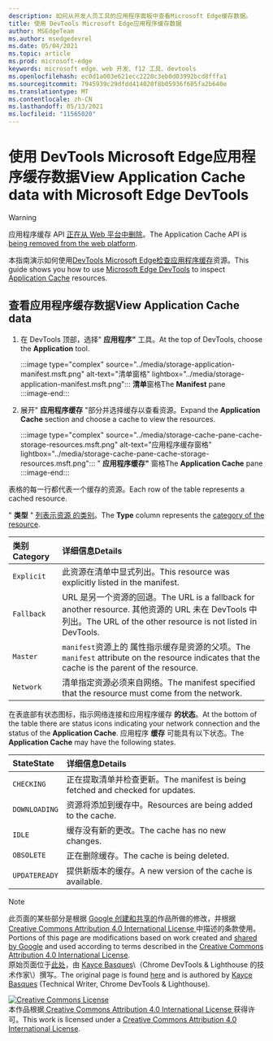 ```yaml
---
description: 如何从开发人员工具的应用程序面板中查看Microsoft Edge缓存数据。
title: 使用 DevTools Microsoft Edge应用程序缓存数据
author: MSEdgeTeam
ms.author: msedgedevrel
ms.date: 05/04/2021
ms.topic: article
ms.prod: microsoft-edge
keywords: microsoft edge、web 开发、f12 工具、devtools
ms.openlocfilehash: ec0d1a003e621ecc2220c3eb0d03992bcd8fffa1
ms.sourcegitcommit: 7945939c29dfdd414020f8b05936f605fa2b640e
ms.translationtype: MT
ms.contentlocale: zh-CN
ms.lasthandoff: 05/13/2021
ms.locfileid: "11565020"
---
```

<!-- Copyright Kayce Basques 

   Licensed under the Apache License, Version 2.0 (the "License");
   you may not use this file except in compliance with the License.
   You may obtain a copy of the License at

       https://www.apache.org/licenses/LICENSE-2.0

   Unless required by applicable law or agreed to in writing, software
   distributed under the License is distributed on an "AS IS" BASIS,
   WITHOUT WARRANTIES OR CONDITIONS OF ANY KIND, either express or implied.
   See the License for the specific language governing permissions and
   limitations under the License.  -->  
# <a name="view-application-cache-data-with-microsoft-edge-devtools"></a><span data-ttu-id="a3537-104">使用 DevTools Microsoft Edge应用程序缓存数据</span><span class="sxs-lookup"><span data-stu-id="a3537-104">View Application Cache data with Microsoft Edge DevTools</span></span>  

> [!WARNING]
> <span data-ttu-id="a3537-105">应用程序缓存 API [正在从 Web 平台中删除][HTMLStandardOfflineWebApplications]。</span><span class="sxs-lookup"><span data-stu-id="a3537-105">The Application Cache API is [being removed from the web platform][HTMLStandardOfflineWebApplications].</span></span>  

<!--todo: Replace [HTMLStandardOfflineWebApplications] with [WebDevAppcacheRemoval].  -->  

<span data-ttu-id="a3537-106">本指南演示如何使用[DevTools Microsoft Edge检查][MicrosoftEdgeDevTools][应用程序缓存][MDNWebAPIsWindowApplicationCache]资源。</span><span class="sxs-lookup"><span data-stu-id="a3537-106">This guide shows you how to use [Microsoft Edge DevTools][MicrosoftEdgeDevTools] to inspect [Application Cache][MDNWebAPIsWindowApplicationCache] resources.</span></span>  

## <a name="view-application-cache-data"></a><span data-ttu-id="a3537-107">查看应用程序缓存数据</span><span class="sxs-lookup"><span data-stu-id="a3537-107">View Application Cache data</span></span>  

1.  <span data-ttu-id="a3537-108">在 DevTools 顶部，选择" **应用程序"** 工具。</span><span class="sxs-lookup"><span data-stu-id="a3537-108">At the top of DevTools, choose the **Application** tool.</span></span>  
    
    :::image type="complex" source="../media/storage-application-manifest.msft.png" alt-text="清单窗格" lightbox="../media/storage-application-manifest.msft.png":::
       <span data-ttu-id="a3537-110">**清单**窗格</span><span class="sxs-lookup"><span data-stu-id="a3537-110">The **Manifest** pane</span></span>  
    :::image-end:::  

1.  <span data-ttu-id="a3537-111">展开" **应用程序缓存** "部分并选择缓存以查看资源。</span><span class="sxs-lookup"><span data-stu-id="a3537-111">Expand the **Application Cache** section and choose a cache to view the resources.</span></span>  
    
    :::image type="complex" source="../media/storage-cache-pane-cache-storage-resources.msft.png" alt-text="应用程序缓存窗格" lightbox="../media/storage-cache-pane-cache-storage-resources.msft.png":::
       <span data-ttu-id="a3537-113">" **应用程序缓存"** 窗格</span><span class="sxs-lookup"><span data-stu-id="a3537-113">The **Application Cache** pane</span></span>  
    :::image-end:::  

<span data-ttu-id="a3537-114">表格的每一行都代表一个缓存的资源。</span><span class="sxs-lookup"><span data-stu-id="a3537-114">Each row of the table represents a cached resource.</span></span>  

<span data-ttu-id="a3537-115">" **类型** " [列表示资源 的类别][MDNHTMLResourcesInAnApplicationCache]。</span><span class="sxs-lookup"><span data-stu-id="a3537-115">The **Type** column represents the [category of the resource][MDNHTMLResourcesInAnApplicationCache].</span></span>  

| <span data-ttu-id="a3537-116">类别</span><span class="sxs-lookup"><span data-stu-id="a3537-116">Category</span></span> | <span data-ttu-id="a3537-117">详细信息</span><span class="sxs-lookup"><span data-stu-id="a3537-117">Details</span></span> |  
|:--- |:--- |  
| `Explicit` | <span data-ttu-id="a3537-118">此资源在清单中显式列出。</span><span class="sxs-lookup"><span data-stu-id="a3537-118">This resource was explicitly listed in the manifest.</span></span> |  
| `Fallback` | <span data-ttu-id="a3537-119">URL 是另一个资源的回退。</span><span class="sxs-lookup"><span data-stu-id="a3537-119">The URL is a fallback for another resource.</span></span>  <span data-ttu-id="a3537-120">其他资源的 URL 未在 DevTools 中列出。</span><span class="sxs-lookup"><span data-stu-id="a3537-120">The URL of the other resource is not listed in DevTools.</span></span> |  
| `Master` | <span data-ttu-id="a3537-121">`manifest`资源上的 属性指示缓存是资源的父项。</span><span class="sxs-lookup"><span data-stu-id="a3537-121">The `manifest` attribute on the resource indicates that the cache is the parent of the resource.</span></span> |  
| `Network` | <span data-ttu-id="a3537-122">清单指定资源必须来自网络。</span><span class="sxs-lookup"><span data-stu-id="a3537-122">The manifest specified that the resource must come from the network.</span></span> |  

<!--todo:  replace "Master" phrasing if possible.  -->  

<span data-ttu-id="a3537-123">在表底部有状态图标，指示网络连接和应用程序缓存 **的状态**。</span><span class="sxs-lookup"><span data-stu-id="a3537-123">At the bottom of the table there are status icons indicating your network connection and the status of the **Application Cache**.</span></span>  <span data-ttu-id="a3537-124">应用程序 **缓存** 可能具有以下状态。</span><span class="sxs-lookup"><span data-stu-id="a3537-124">The **Application Cache** may have the following states.</span></span>  

| <span data-ttu-id="a3537-125">State</span><span class="sxs-lookup"><span data-stu-id="a3537-125">State</span></span> | <span data-ttu-id="a3537-126">详细信息</span><span class="sxs-lookup"><span data-stu-id="a3537-126">Details</span></span> |  
|:--- |:--- |  
| `CHECKING` | <span data-ttu-id="a3537-127">正在提取清单并检查更新。</span><span class="sxs-lookup"><span data-stu-id="a3537-127">The manifest is being fetched and checked for updates.</span></span> |  
| `DOWNLOADING` | <span data-ttu-id="a3537-128">资源将添加到缓存中。</span><span class="sxs-lookup"><span data-stu-id="a3537-128">Resources are being added to the cache.</span></span> |  
| `IDLE` | <span data-ttu-id="a3537-129">缓存没有新的更改。</span><span class="sxs-lookup"><span data-stu-id="a3537-129">The cache has no new changes.</span></span> |  
| `OBSOLETE` | <span data-ttu-id="a3537-130">正在删除缓存。</span><span class="sxs-lookup"><span data-stu-id="a3537-130">The cache is being deleted.</span></span> |  
| `UPDATEREADY` |  <span data-ttu-id="a3537-131">提供新版本的缓存。</span><span class="sxs-lookup"><span data-stu-id="a3537-131">A new version of the cache is available.</span></span> |  

<!-- links -->  

[MicrosoftEdgeDevTools]: ../../devtools-guide-chromium/index.md "Microsoft Edge (Chromium) 开发人员工具 | Microsoft Docs"  

[HTMLStandardOfflineWebApplications]: https://html.spec.whatwg.org/multipage/offline.html#offline "脱机 Web 应用程序 - HTML Standard"  

[MDNHTMLResourcesInAnApplicationCache]: https://developer.mozilla.org/docs/Web/HTML/Using_the_application_cache#Resources_in_an_application_cache "应用程序缓存缓存中的|MDN"  
[MDNWebAPIsWindowApplicationCache]: https://developer.mozilla.org/docs/Web/API/Window/applicationCache "Window.applicationCache - Web API |MDN"  

[WebDevAppcacheRemoval]: https://web.dev/appcache-removal "准备 AppCache 删除|web.dev"  

> [!NOTE]
> <span data-ttu-id="a3537-137">此页面的某些部分是根据 [Google 创建和共享的][GoogleSitePolicies]作品所做的修改，并根据[ Creative Commons Attribution 4.0 International License ][CCA4IL]中描述的条款使用。</span><span class="sxs-lookup"><span data-stu-id="a3537-137">Portions of this page are modifications based on work created and [shared by Google][GoogleSitePolicies] and used according to terms described in the [Creative Commons Attribution 4.0 International License][CCA4IL].</span></span>  
> <span data-ttu-id="a3537-138">原始页面位于[此处](https://developers.google.com/web/tools/chrome-devtools/storage/applicationcache)，由 [Kayce Basques][KayceBasques]\（Chrome DevTools \& Lighthouse 的技术作家\）撰写。</span><span class="sxs-lookup"><span data-stu-id="a3537-138">The original page is found [here](https://developers.google.com/web/tools/chrome-devtools/storage/applicationcache) and is authored by [Kayce Basques][KayceBasques] \(Technical Writer, Chrome DevTools \& Lighthouse\).</span></span>  

[![Creative Commons License][CCby4Image]][CCA4IL]  
<span data-ttu-id="a3537-140">本作品根据[ Creative Commons Attribution 4.0 International License ][CCA4IL]获得许可。</span><span class="sxs-lookup"><span data-stu-id="a3537-140">This work is licensed under a [Creative Commons Attribution 4.0 International License][CCA4IL].</span></span>  

[CCA4IL]: https://creativecommons.org/licenses/by/4.0  
[CCby4Image]: https://i.creativecommons.org/l/by/4.0/88x31.png  
[GoogleSitePolicies]: https://developers.google.com/terms/site-policies  
[KayceBasques]: https://developers.google.com/web/resources/contributors#kayce-basques  
